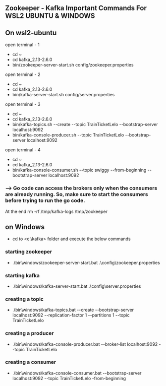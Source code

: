 ## Zookeeper - Kafka Important Commands For WSL2 UBUNTU & WINDOWS 

## On wsl2-ubuntu

open terminal - 1 
- cd ~
- cd kafka_2.13-2.6.0
- bin/zookeeper-server-start.sh config/zookeeper.properties

open terminal - 2
- cd ~
- cd kafka_2.13-2.6.0
- bin/kafka-server-start.sh config/server.properties

open terminal - 3
- cd ~
- cd kafka_2.13-2.6.0
- bin/kafka-topics.sh --create --topic TrainTicketLelo --bootstrap-server localhost:9092
- bin/kafka-console-producer.sh --topic TrainTicketLelo --bootstrap-server localhost:9092

open terminal - 4
- cd ~
- cd kafka_2.13-2.6.0
- bin/kafka-console-consumer.sh --topic swiggy --from-beginning --bootstrap-server localhost:9092


### --> Go code can access the brokers only when the consumers are already running. So, make sure to start the consumers before trying to run the go code.


At the end
rm -rf /tmp/kafka-logs /tmp/zookeeper

## on Windows

- cd to <c:\kafka> folder and execute the below commands

### starting zookeeper
- .\bin\windows\zookeeper-server-start.bat .\config\zookeeper.properties

### starting kafka
- .\bin\windows\kafka-server-start.bat .\config\server.properties

### creating a topic 

- .\bin\windows\kafka-topics.bat --create --bootstrap-server localhost:9092 --replication-factor 1 --partitions 1 --topic TrainTicketLelo

### creating a producer
- .\bin\windows\kafka-console-producer.bat --broker-list localhost:9092 --topic TrainTicketLelo

### creating a consumer
- .\bin\windows\kafka-console-consumer.bat --bootstrap-server localhost:9092 --topic TrainTicketLelo -from-beginning
